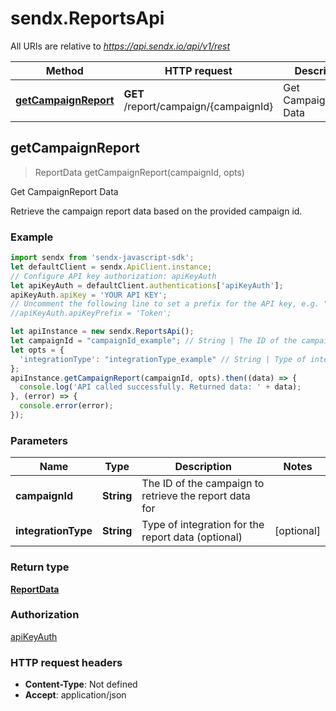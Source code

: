# sendx.ReportsApi

All URIs are relative to *https://api.sendx.io/api/v1/rest*

Method | HTTP request | Description
------------- | ------------- | -------------
[**getCampaignReport**](ReportsApi.md#getCampaignReport) | **GET** /report/campaign/{campaignId} | Get CampaignReport Data



## getCampaignReport

> ReportData getCampaignReport(campaignId, opts)

Get CampaignReport Data

Retrieve the campaign report data based on the provided campaign id.

### Example

```javascript
import sendx from 'sendx-javascript-sdk';
let defaultClient = sendx.ApiClient.instance;
// Configure API key authorization: apiKeyAuth
let apiKeyAuth = defaultClient.authentications['apiKeyAuth'];
apiKeyAuth.apiKey = 'YOUR API KEY';
// Uncomment the following line to set a prefix for the API key, e.g. "Token" (defaults to null)
//apiKeyAuth.apiKeyPrefix = 'Token';

let apiInstance = new sendx.ReportsApi();
let campaignId = "campaignId_example"; // String | The ID of the campaign to retrieve the report data for
let opts = {
  'integrationType': "integrationType_example" // String | Type of integration for the report data (optional)
};
apiInstance.getCampaignReport(campaignId, opts).then((data) => {
  console.log('API called successfully. Returned data: ' + data);
}, (error) => {
  console.error(error);
});

```

### Parameters


Name | Type | Description  | Notes
------------- | ------------- | ------------- | -------------
 **campaignId** | **String**| The ID of the campaign to retrieve the report data for | 
 **integrationType** | **String**| Type of integration for the report data (optional) | [optional] 

### Return type

[**ReportData**](ReportData.md)

### Authorization

[apiKeyAuth](../README.md#apiKeyAuth)

### HTTP request headers

- **Content-Type**: Not defined
- **Accept**: application/json

